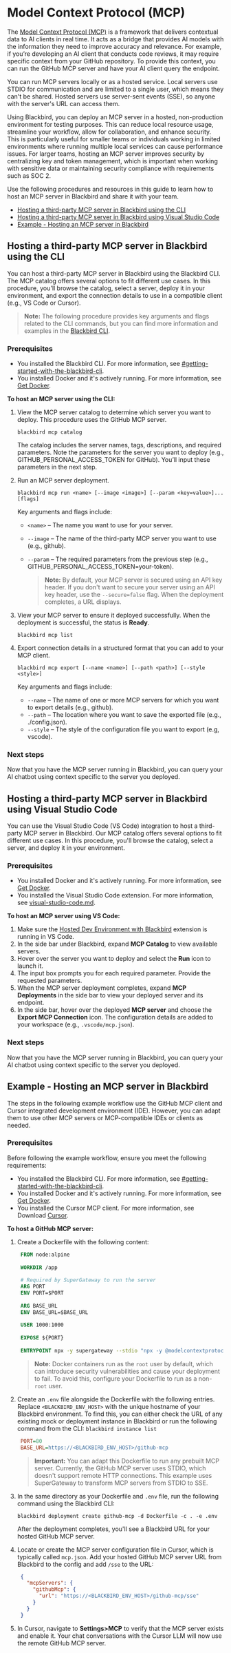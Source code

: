 # Model Context Protocol (MCP)

The [Model Context Protocol (MCP)](https://modelcontextprotocol.io/introduction) is a framework that delivers contextual data to AI clients in real time. It acts as a bridge that provides AI models with the information they need to improve accuracy and relevance. For example, if you’re developing an AI client that conducts code reviews, it may require specific context from your GitHub repository. To provide this context, you can run the GitHub MCP server and have your AI client query the endpoint.

You can run MCP servers locally or as a hosted service. Local servers use STDIO for communication and are limited to a single user, which means they can't be shared. Hosted servers use server-sent events (SSE), so anyone with the server's URL can access them.

Using Blackbird, you can deploy an MCP server in a hosted, non-production environment for testing purposes. This can reduce local resource usage, streamline your workflow, allow for collaboration, and enhance security. This is particularly useful for smaller teams or individuals working in limited environments where running multiple local services can cause performance issues. For larger teams, hosting an MCP server improves security by centralizing key and token management, which is important when working with sensitive data or maintaining security compliance with requirements such as SOC 2.

Use the following procedures and resources in this guide to learn how to host an MCP server in Blackbird and share it with your team.

* [Hosting a third-party MCP server in Blackbird using the CLI](model-context-protocol-mcp.md#hosting-a-third-party-mcp-server-in-blackbird-using-the-cli)
* [Hosting a third-party MCP server in Blackbird using Visual Studio Code](model-context-protocol-mcp.md#hosting-a-third-party-mcp-server-in-blackbird-using-visual-studio-code)
* [Example - Hosting an MCP server in Blackbird](model-context-protocol-mcp.md#example---hosting-an-mcp-server-in-blackbird)

## Hosting a third-party MCP server in Blackbird using the CLI

You can host a third-party MCP server in Blackbird using the Blackbird CLI. The MCP catalog offers several options to fit different use cases. In this procedure, you'll browse the catalog, select a server, deploy it in your environment, and export the connection details to use in a compatible client (e.g., VS Code or Cursor).

> **Note:** The following procedure provides key arguments and flags related to the CLI commands, but you can find more information and examples in the [Blackbird CLI](https://www.getambassador.io/docs/blackbird/latest/reference/cli-commands).

### Prerequisites

* You installed the Blackbird CLI. For more information, see [#getting-started-with-the-blackbird-cli](blackbird-cli/#getting-started-with-the-blackbird-cli "mention").
* You installed Docker and it's actively running. For more information, see [Get Docker](https://docs.docker.com/get-started/get-docker/).

**To host an MCP server using the CLI:**

1.  View the MCP server catalog to determine which server you want to deploy. This procedure uses the GitHub MCP server.

    ```shell
    blackbird mcp catalog
    ```

    The catalog includes the server names, tags, descriptions, and required parameters. Note the parameters for the server you want to deploy (e.g., GITHUB\_PERSONAL\_ACCESS\_TOKEN for GitHub). You’ll input these parameters in the next step.
2.  Run an MCP server deployment.

    ```shell
    blackbird mcp run <name> [--image <image>] [--param <key=value>]... [flags]
    ```

    Key arguments and flags include:

    * `<name>` – The name you want to use for your server.
    * `--image` – The name of the third-party MCP server you want to use (e.g., github).
    *   `--param` – The required parameters from the previous step (e.g., GITHUB\_PERSONAL\_ACCESS\_TOKEN=your-token).

        > **Note:** By default, your MCP server is secured using an API key header. If you don't want to secure your server using an API key header, use the `--secure=false` flag. When the deployment completes, a URL displays.
3.  View your MCP server to ensure it deployed successfully. When the deployment is successful, the status is **Ready**.

    ```shell
    blackbird mcp list
    ```
4.  Export connection details in a structured format that you can add to your MCP client.

    ```shell
    blackbird mcp export [--name <name>] [--path <path>] [--style <style>]
    ```

    Key arguments and flags include:

    * `--name` – The name of one or more MCP servers for which you want to export details (e.g., github).
    * `--path` – The location where you want to save the exported file (e.g., ./config.json).
    * `--style` – The style of the configuration file you want to export (e.g, vscode).

### Next steps

Now that you have the MCP server running in Blackbird, you can query your AI chatbot using context specific to the server you deployed.

## Hosting a third-party MCP server in Blackbird using Visual Studio Code

You can use the Visual Studio Code (VS Code) integration to host a third-party MCP server in Blackbird. Our MCP catalog offers several options to fit different use cases. In this procedure, you'll browse the catalog, select a server, and deploy it in your environment.

### Prerequisites

* You installed Docker and it's actively running. For more information, see [Get Docker](https://docs.docker.com/get-started/get-docker/).
* You installed the Visual Studio Code extension. For more information, see [visual-studio-code.md](integrations/visual-studio-code.md "mention").

**To host an MCP server using VS Code:**

1. Make sure the [Hosted Dev Environment with Blackbird](https://marketplace.visualstudio.com/items?itemName=Ambassador.blackbird-plugin) extension is running in VS Code.
2. In the side bar under Blackbird, expand **MCP Catalog** to view available servers.
3. Hover over the server you want to deploy and select the **Run** icon to launch it.
4. The input box prompts you for each required parameter. Provide the requested parameters.
5. When the MCP server deployment completes, expand **MCP Deployments** in the side bar to view your deployed server and its endpoint.
6. In the side bar, hover over the deployed **MCP server** and choose the **Export MCP Connection** icon. The configuration details are added to your workspace (e.g., `.vscode/mcp.json`).

### Next steps

Now that you have the MCP server running in Blackbird, you can query your AI chatbot using context specific to the server you deployed.

## Example - Hosting an MCP server in Blackbird

The steps in the following example workflow use the GitHub MCP client and Cursor integrated development environment (IDE). However, you can adapt them to use other MCP servers or MCP-compatible IDEs or clients as needed.

### Prerequisites

Before following the example workflow, ensure you meet the following requirements:

* You installed the Blackbird CLI. For more information, see [#getting-started-with-the-blackbird-cli](blackbird-cli/#getting-started-with-the-blackbird-cli "mention").
* You installed Docker and it's actively running. For more information, see [Get Docker](https://docs.docker.com/get-started/get-docker/).
* You installed the Cursor MCP client. For more information, see Download [Cursor](https://www.cursor.com/en/downloads).

**To host a GitHub MCP server:**

1.  Create a Dockerfile with the following content:

    ```dockerfile
     FROM node:alpine
     
     WORKDIR /app
     
     # Required by SuperGateway to run the server
     ARG PORT
     ENV PORT=$PORT
     
     ARG BASE_URL
     ENV BASE_URL=$BASE_URL
     
     USER 1000:1000
     
     EXPOSE ${PORT}
     
     ENTRYPOINT npx -y supergateway --stdio "npx -y @modelcontextprotocol/server-github" --port "$PORT" --baseUrl "$BASE_URL"
    ```

    > **Note:** Docker containers run as the `root` user by default, which can introduce security vulnerabilities and cause your deployment to fail. To avoid this, configure your Dockerfile to run as a non-`root` user.
2.  Create an `.env` file alongside the Dockerfile with the following entries. Replace `<BLACKBIRD_ENV_HOST>` with the unique hostname of your Blackbird environment. To find this, you can either check the URL of any existing mock or deployment instance in Blackbird or run the following command from the CLI: `blackbird instance list`

    ```ini
     PORT=80
     BASE_URL=https://<BLACKBIRD_ENV_HOST>/github-mcp
    ```

    > **Important:** You can adapt this Dockerfile to run any prebuilt MCP server. Currently, the GitHub MCP server uses STDIO, which doesn't support remote HTTP connections. This example uses SuperGateway to transform MCP servers from STDIO to SSE.
3.  In the same directory as your Dockerfile and `.env` file, run the following command using the Blackbird CLI:

    ```shell
    blackbird deployment create github-mcp -d Dockerfile -c . -e .env
    ```

    After the deployment completes, you'll see a Blackbird URL for your hosted GitHub MCP server.
4.  Locate or create the MCP server configuration file in Cursor, which is typically called `mcp.json`. Add your hosted GitHub MCP server URL from Blackbird to the config and add `/sse` to the URL:

    ```json
     {
       "mcpServers": {
         "githubMcp": {
           "url": "https://<BLACKBIRD_ENV_HOST>/github-mcp/sse"
         }
       }
     }
    ```
5. In Cursor, navigate to **Settings>MCP** to verify that the MCP server exists and enable it. Your chat conversations with the Cursor LLM will now use the remote GitHub MCP server.
